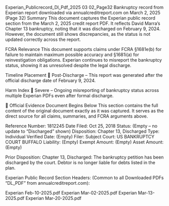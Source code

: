 Experian_Publicrecord_Dl_Pdf_2025 03 02_Page32
Bankruptcy record from Experian report downloaded via annualcreditreport.com on March 2, 2025 (Page 32)
Summary
This document captures the Experian public record section from the March 2, 2025 credit report PDF. It reflects David Marra’s Chapter 13 bankruptcy, noting that it was discharged on February 9, 2024. However, the document still shows discrepancies, as the status is not updated correctly across the report.

FCRA Relevance
This document supports claims under FCRA §1681e(b) for failure to maintain maximum possible accuracy and §1681i(a) for reinvestigation obligations. Experian continues to misreport the bankruptcy status, showing it as unresolved despite the legal discharge.

Timeline Placement
🔴 Post-Discharge – This report was generated after the official discharge date of February 9, 2024.

Harm Index
🔴 Severe – Ongoing misreporting of bankruptcy status across multiple Experian PDFs even after formal discharge.

📄 Official Evidence Document Begins Below
This section contains the full content of the original document exactly as it was captured. It serves as the direct source for all claims, summaries, and FCRA arguments above.

Reference Number: 1812245
Date Filed: Oct 25, 2018
Status: (Empty – no update to “Discharged” shown)
Disposition: Chapter 13, Discharged
Type: Individual
Verified Date: (Empty)
Filer: Subject
Court: US BANKRUPTCY COURT BUFFALO
Liability: (Empty)
Exempt Amount: (Empty)
Asset Amount: (Empty)

Prior Disposition:
Chapter 13, Discharged: The bankruptcy petition has been discharged by the court. Debtor is no longer liable for debts listed in the plan.

Experian Public Record Section Headers:
(Common to all Downloaded PDFs “DL_PDF” from annualcreditreport.com):

Experian Feb-10-2025.pdf
Experian Mar-02-2025.pdf
Experian Mar-13-2025.pdf
Experian Mar-20-2025.pdf